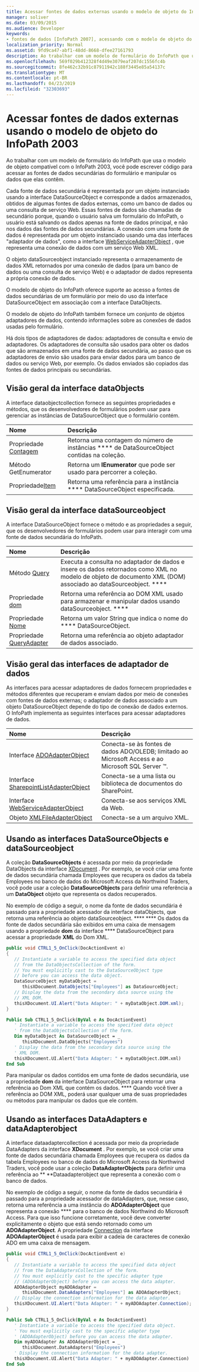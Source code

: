 ```yaml
---
title: Acessar fontes de dados externas usando o modelo de objeto do InfoPath 2003
manager: soliver
ms.date: 03/09/2015
ms.audience: Developer
keywords:
- fontes de dados [InfoPath 2007], acessando com o modelo de objeto do InfoPath 2003, modelos de formulário compatíveis com o InfoPath 2003, acessar dados externos
localization_priority: Normal
ms.assetid: 9fd9ca47-abf1-48dd-8668-dfee27161793
description: Ao trabalhar com um modelo de formulário do InfoPath que usa o modelo de objeto compatível com o InfoPath 2003, você pode escrever código para acessar as fontes de dados secundárias do formulário e manipular os dados que elas contêm.
ms.openlocfilehash: 569f029b412328f4d49e3079eaf207dc1556fc4b
ms.sourcegitcommit: 8fe462c32b91c87911942c188f3445e85a54137c
ms.translationtype: MT
ms.contentlocale: pt-BR
ms.lasthandoff: 04/23/2019
ms.locfileid: "32303693"
---
```

# <a name="access-external-data-sources-using-the-infopath-2003-object-model"></a>Acessar fontes de dados externas usando o modelo de objeto do InfoPath 2003

Ao trabalhar com um modelo de formulário do InfoPath que usa o modelo de objeto compatível com o InfoPath 2003, você pode escrever código para acessar as fontes de dados secundárias do formulário e manipular os dados que elas contêm.
  
Cada fonte de dados secundária é representada por um objeto instanciado usando [](https://msdn.microsoft.com/library/Microsoft.Office.Interop.InfoPath.SemiTrust.DataSourceObject.aspx) a interface DataSourceObject e corresponde a dados armazenados, obtidos de algumas fontes de dados externas, como um banco de dados ou uma consulta de serviço Web. Essas fontes de dados são chamadas de secundário porque, quando o usuário salva um formulário do InfoPath, o usuário está salvando os dados apenas na fonte de dados principal, e não nos dados das fontes de dados secundárias. A conexão com uma fonte de dados é representada por um objeto instanciado usando uma das interfaces "adaptador de dados", como a interface [WebServiceAdapterObject](https://msdn.microsoft.com/library/Microsoft.Office.Interop.InfoPath.SemiTrust.WebServiceAdapterObject.aspx) , que representa uma conexão de dados com um serviço Web XML. 
  
O objeto dataSourceobject instanciado representa o armazenamento de dados XML retornados por uma conexão de dados (para um banco de dados ou uma consulta de serviço Web) e o adaptador de dados representa a própria conexão de dados. [](https://msdn.microsoft.com/library/Microsoft.Office.Interop.InfoPath.SemiTrust.DataSourceObject.aspx) 
  
O modelo de objeto do InfoPath oferece suporte ao acesso a fontes de dados secundárias de um [](https://msdn.microsoft.com/library/Microsoft.Office.Interop.InfoPath.SemiTrust.DataSourceObject.aspx) formulário por meio do uso da interface DataSourceObject em associação com a interface DataObjects. [](https://msdn.microsoft.com/library/Microsoft.Office.Interop.InfoPath.SemiTrust.DataObjectsCollection.aspx) 
  
O modelo de objeto do InfoPath também fornece um conjunto de objetos adaptadores de dados, contendo informações sobre as conexões de dados usadas pelo formulário. 
  
Há dois tipos de adaptadores de dados: adaptadores de consulta e envio de adaptadores. Os adaptadores de consulta são usados para obter os dados que são armazenados em uma fonte de dados secundária, ao passo que os adaptadores de envio são usados para enviar dados para um banco de dados ou serviço Web, por exemplo. Os dados enviados são copiados das fontes de dados principais ou secundárias. 
  
## <a name="overview-of-the-dataobjectscollection-interface"></a>Visão geral da interface dataObjects

A [](https://msdn.microsoft.com/library/Microsoft.Office.Interop.InfoPath.SemiTrust.DataObjectsCollection.aspx) interface dataobjectcollection fornece as seguintes propriedades e métodos, que os desenvolvedores de formulários podem usar para gerenciar as instâncias de DataSourceObject que o formulário contém. [](https://msdn.microsoft.com/library/Microsoft.Office.Interop.InfoPath.SemiTrust.DataSourceObject.aspx) 
  
|**Nome**|**Descrição**|
|:-----|:-----|
|Propriedade [Contagem](https://msdn.microsoft.com/library/Microsoft.Office.Interop.InfoPath.SemiTrust.DataObjects.Count.aspx)  <br/> |Retorna uma contagem do número de instâncias **** de DataSourceObject contidas na coleção.  <br/> |
|[](https://msdn.microsoft.com/library/Microsoft.Office.Interop.InfoPath.SemiTrust.DataObjects.GetEnumerator.aspx) Método GetEnumerator  <br/> |Retorna um **IEnumerator** que pode ser usado para percorrer a coleção.  <br/> |
|Propriedade[Item](https://msdn.microsoft.com/library/Microsoft.Office.Interop.InfoPath.SemiTrust.DataObjects.Item.aspx)  <br/> |Retorna uma referência para a instância **** DataSourceObject especificada.  <br/> |
   
## <a name="overview-of-the-datasourceobject-interface"></a>Visão geral da interface dataSourceobject

A [](https://msdn.microsoft.com/library/Microsoft.Office.Interop.InfoPath.SemiTrust.DataSourceObject.aspx) interface DataSourceObject fornece o método e as propriedades a seguir, que os desenvolvedores de formulários podem usar para interagir com uma fonte de dados secundária do InfoPath. 
  
|**Nome**|**Descrição**|
|:-----|:-----|
|Método [Query](https://msdn.microsoft.com/library/Microsoft.Office.Interop.InfoPath.SemiTrust.DataObject.Query.aspx)  <br/> |Executa a consulta no adaptador de dados e insere os dados retornados como XML no modelo de objeto de documento XML (DOM) associado ao dataSourceobject. ****  <br/> |
|Propriedade [dom](https://msdn.microsoft.com/library/Microsoft.Office.Interop.InfoPath.SemiTrust.DataObject.DOM.aspx)  <br/> |Retorna uma referência ao DOM XML usado para armazenar e manipular dados usando dataSourceobject. ****  <br/> |
|Propriedade [Nome](https://msdn.microsoft.com/library/Microsoft.Office.Interop.InfoPath.SemiTrust.DataObject.Name.aspx)  <br/> |Retorna um valor String que indica o nome do **** DataSourceObject.  <br/> |
|Propriedade [QueryAdapter](https://msdn.microsoft.com/library/Microsoft.Office.Interop.InfoPath.SemiTrust.DataObject.QueryAdapter.aspx)  <br/> |Retorna uma referência ao objeto adaptador de dados associado.  <br/> |
   
## <a name="overview-of-the-data-adapter-interfaces"></a>Visão geral das interfaces de adaptador de dados

As interfaces para acessar adaptadores de dados fornecem propriedades e métodos diferentes que recuperam e enviam dados por meio de conexões com fontes de dados externas; o adaptador de dados associado a um objeto [](https://msdn.microsoft.com/library/Microsoft.Office.Interop.InfoPath.SemiTrust.DataSourceObject.aspx) DataSourceObject depende do tipo de conexão de dados externos. O InfoPath implementa as seguintes interfaces para acessar adaptadores de dados. 
  
|**Nome**|**Descrição**|
|:-----|:-----|
|Interface [ADOAdapterObject](https://msdn.microsoft.com/library/Microsoft.Office.Interop.InfoPath.SemiTrust.ADOAdapterObject.aspx)  <br/> |Conecta-se às fontes de dados ADO/OLEDB; limitado ao Microsoft Access e ao Microsoft SQL Server ™.  <br/> |
|Interface [SharepointListAdapterObject](https://msdn.microsoft.com/library/Microsoft.Office.Interop.InfoPath.SemiTrust.SharepointListAdapterObject.aspx)  <br/> |Conecta-se a uma lista ou biblioteca de documentos do SharePoint.  <br/> |
|Interface [WebServiceAdapterObject](https://msdn.microsoft.com/library/Microsoft.Office.Interop.InfoPath.SemiTrust.WebServiceAdapterObject.aspx)  <br/> |Conecta-se aos serviços XML da Web.  <br/> |
|Objeto [XMLFileAdapterObject](https://msdn.microsoft.com/library/Microsoft.Office.Interop.InfoPath.SemiTrust.XMLFileAdapterObject.aspx)  <br/> |Conecta-se a um arquivo XML.  <br/> |
   
## <a name="using-the-datasourceobjects-and-the-datasourceobject-interfaces"></a>Usando as interfaces DataSourceObjects e dataSourceobject

A coleção **DataSourceObjects** é acessada por meio da propriedade DataObjects da interface [XDocument](https://msdn.microsoft.com/library/Microsoft.Office.Interop.InfoPath.SemiTrust.XDocument.aspx) . [](https://msdn.microsoft.com/library/Microsoft.Office.Interop.InfoPath.SemiTrust._XDocument2.DataObjects.aspx) Por exemplo, se você criar uma fonte de dados secundária chamada Employees que recupera os dados da tabela Employees no banco de dados do Microsoft Access da Northwind Traders, você pode usar a coleção **DataSourceObjects** para definir uma referência a um **DataObject** objeto que representa os dados recuperados. 
  
No exemplo de código a seguir, o nome da fonte de dados secundária é passado para a propriedade acessador da interface dataObjects, que retorna uma referência ao objeto dataSourceobject. **** **** Os dados da fonte de dados secundária são exibidos em uma caixa de mensagem usando a propriedade **dom** da interface **** DataSourceObject para acessar a propriedade **XML** do Dom XML. 
  
```cs
public void CTRL1_5_OnClick(DocActionEvent e)
{
   // Instantiate a variable to access the specified data object
   // from the DataObjectsCollection of the form.
   // You must explicitly cast to the DataSourceObject type 
   // before you can access the data object.
   DataSourceObject myDataObject = 
      thisXDocument.DataObjects["Employees"] as DataSourceObject;
   // Display the data from the secondary data source using the 
   // XML DOM.
   thisXDocument.UI.Alert("Data Adapter: " + myDataObject.DOM.xml);
}
```

```vb
Public Sub CTRL1_5_OnClick(ByVal e As DocActionEvent)
   ' Instantiate a variable to access the specified data object
   ' from the DataObjectsCollection of the form.
   Dim myDataObject As DataSourceObject = _
      thisXDocument.DataObjects("Employees")
   ' Display the data from the secondary data source using the 
   ' XML DOM.
   thisXDocument.UI.Alert("Data Adapter: " + myDataObject.DOM.xml)
End Sub
```

Para manipular os dados contidos em uma fonte de dados secundária, use a propriedade **dom** da interface DataSourceObject para retornar uma referência ao Dom XML que contém os dados. **** Quando você tiver a referência ao DOM XML, poderá usar qualquer uma de suas propriedades ou métodos para manipular os dados que ele contém. 
  
## <a name="using-the-dataadapterscollection-and-the-dataadapterobject-interfaces"></a>Usando as interfaces DataAdapters e dataAdapterobject

A [](https://msdn.microsoft.com/library/Microsoft.Office.Interop.InfoPath.SemiTrust.DataAdaptersCollection.aspx) interface dataadaptercollection é acessada por meio da propriedade DataAdapters da interface **XDocument** . [](https://msdn.microsoft.com/library/Microsoft.Office.Interop.InfoPath.SemiTrust._XDocument2.DataAdapters.aspx) Por exemplo, se você criar uma fonte de dados secundária chamada Employees que recupera os dados da tabela Employees no banco de dados do Microsoft Access da Northwind Traders, você pode usar a coleção **DataAdapterObjects** para definir uma referência ao ** **Dataadapterobject que representa a conexão com o banco de dados. 
  
No exemplo de código a seguir, o nome da fonte de dados secundária é passado para a propriedade acessador de dataAdapters, que, nesse caso, retorna uma referência a uma instância do **ADOAdapterObject** que representa a conexão **** para o banco de dados Northwind do Microsoft Access. Para que isso funcione corretamente, você deve converter explicitamente o objeto que está sendo retornado como um **ADOAdapterObject**. A propriedade [Connection](https://msdn.microsoft.com/library/Microsoft.Office.Interop.InfoPath.SemiTrust.ADOAdapter2.Connection.aspx) da interface **ADOAdapterObject** é usada para exibir a cadeia de caracteres de conexão ADO em uma caixa de mensagem. 
  
```cs
public void CTRL1_5_OnClick(DocActionEvent e)
{
   // Instantiate a variable to access the specified data object
   // from the DataAdaptersCollection of the form. 
   // You must explicitly cast to the specific adapter type
   // (ADOAdapterObject) before you can access the data adapter.
   ADOAdapterObject myADOAdapter = 
      thisXDocument.DataAdapters["Employees"] as ADOAdapterObject;
   // Display the connection information for the data adapter.
   thisXDocument.UI.Alert("Data Adapter: " + myADOAdapter.Connection);
}
```

```vb
Public Sub CTRL1_5_OnClick(ByVal e As DocActionEvent)
   ' Instantiate a variable to access the specified data object. 
   ' You must explicitly cast to the specific adapter type
   ' (ADOAdapterObject) before you can access the data adapter.
   Dim myADOAdapter As ADOAdapterObject = _
      thisXDocument.DataAdapters("Employees")
   ' Display the connection information for the data adapter.
   thisXDocument.UI.Alert("Data Adapter: " + myADOAdapter.Connection)
End Sub
```



